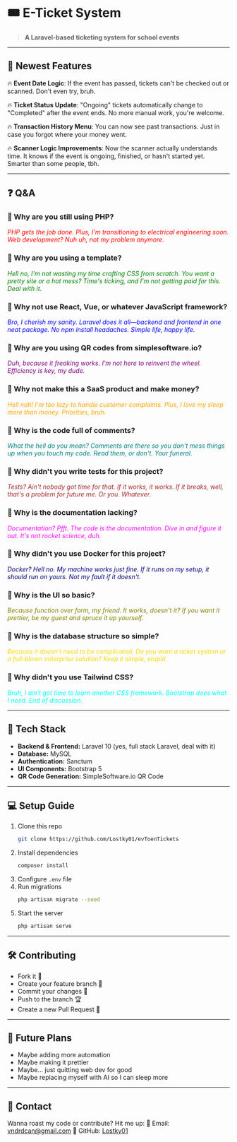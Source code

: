 # 🎟️ E-Ticket System

> **A Laravel-based ticketing system for school events**

---

## 🚀 Newest Features

🔥 **Event Date Logic**: If the event has passed, tickets can't be checked out or scanned. Don't even try, bruh.

🔥 **Ticket Status Update**: "Ongoing" tickets automatically change to "Completed" after the event ends. No more manual work, you're welcome.

🔥 **Transaction History Menu**: You can now see past transactions. Just in case you forgot where your money went.

🔥 **Scanner Logic Improvements**: Now the scanner actually understands time. It knows if the event is ongoing, finished, or hasn't started yet. Smarter than some people, tbh.

---

## ❓ Q&A

### 🤨 Why are you still using PHP?
<i style="color: red;"> PHP gets the job done. Plus, I'm transitioning to electrical engineering soon. Web development? Nuh uh, not my problem anymore.</i>

### 🤨 Why are you using a template?
<i style="color: green;">Hell no, I'm not wasting my time crafting CSS from scratch. You want a pretty site or a hot mess? Time's ticking, and I'm not getting paid for this. Deal with it.</i>

### 🤨 Why not use React, Vue, or whatever JavaScript framework?
<i style="color: blue;">Bro, I cherish my sanity. Laravel does it all—backend and frontend in one neat package. No npm install headaches. Simple life, happy life.</i>

### 🤨 Why are you using QR codes from simplesoftware.io?
<i style="color: purple;">Duh, because it freaking works. I'm not here to reinvent the wheel. Efficiency is key, my dude.</i>

### 🤨 Why not make this a SaaS product and make money?
<i style="color: orange;">Hell nah! I'm too lazy to handle customer complaints. Plus, I love my sleep more than money. Priorities, bruh.</i>

### 🤨 Why is the code full of comments?
<i style="color: teal;">What the hell do you mean? Comments are there so you don't mess things up when you touch my code. Read them, or don't. Your funeral.</i>

### 🤨 Why didn't you write tests for this project?
<i style="color: brown;">Tests? Ain't nobody got time for that. If it works, it works. If it breaks, well, that's a problem for future me. Or you. Whatever.</i>

### 🤨 Why is the documentation lacking?
<i style="color: magenta;">Documentation? Pfft. The code is the documentation. Dive in and figure it out. It's not rocket science, duh.</i>

### 🤨 Why didn't you use Docker for this project?
<i style="color: navy;">Docker? Hell no. My machine works just fine. If it runs on my setup, it should run on yours. Not my fault if it doesn't.</i>

### 🤨 Why is the UI so basic?
<i style="color: olive;">Because function over form, my friend. It works, doesn't it? If you want it prettier, be my guest and spruce it up yourself.</i>

### 🤨 Why is the database structure so simple?
<i style="color: gold;">Because it doesn't need to be complicated. Do you want a ticket system or a full-blown enterprise solution? Keep it simple, stupid.</i>

### 🤨 Why didn't you use Tailwind CSS?
<i style="color: cyan;">Bruh, I ain't got time to learn another CSS framework. Bootstrap does what I need. End of discussion.</i>

---

## 🔧 Tech Stack

- **Backend & Frontend:** Laravel 10 (yes, full stack Laravel, deal with it)
- **Database:** MySQL
- **Authentication:** Sanctum
- **UI Components:** Bootstrap 5
- **QR Code Generation:** SimpleSoftware.io QR Code

---

## 💻 Setup Guide

1. Clone this repo
   ```bash
   git clone https://github.com/Lostky01/evToenTickets
   ```
2. Install dependencies
   ```bash
   composer install
   ```
3. Configure `.env` file
4. Run migrations
   ```bash
   php artisan migrate --seed
   ```
5. Start the server
   ```bash
   php artisan serve
   ```

---

## 🛠️ Contributing

- Fork it 🍴
- Create your feature branch 🚀
- Commit your changes 🎯
- Push to the branch 🏆
- Create a new Pull Request 🙌

---

## 🎯 Future Plans

- Maybe adding more automation
- Maybe making it prettier
- Maybe... just quitting web dev for good
- Maybe replacing myself with AI so I can sleep more

---

## 🤝 Contact

Wanna roast my code or contribute? Hit me up:
📧 Email: vndrdcan@gmail.com
📌 GitHub: [Lostky01](https://github.com/Lostky01/evToenTickets)
